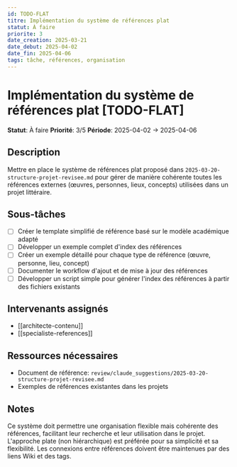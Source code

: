 ```yaml
---
id: TODO-FLAT
titre: Implémentation du système de références plat
statut: À faire
priorite: 3
date_creation: 2025-03-21
date_debut: 2025-04-02
date_fin: 2025-04-06
tags: tâche, références, organisation
---
```


# Implémentation du système de références plat [TODO-FLAT]

**Statut**: À faire
**Priorité**: 3/5
**Période**: 2025-04-02 → 2025-04-06

## Description

Mettre en place le système de références plat proposé dans `2025-03-20-structure-projet-revisee.md` pour gérer de manière cohérente toutes les références externes (œuvres, personnes, lieux, concepts) utilisées dans un projet littéraire.

## Sous-tâches

- [ ] Créer le template simplifié de référence basé sur le modèle académique adapté
- [ ] Développer un exemple complet d'index des références
- [ ] Créer un exemple détaillé pour chaque type de référence (œuvre, personne, lieu, concept)
- [ ] Documenter le workflow d'ajout et de mise à jour des références
- [ ] Développer un script simple pour générer l'index des références à partir des fichiers existants

## Intervenants assignés

- [[architecte-contenu]]
- [[specialiste-references]]

## Ressources nécessaires

- Document de référence: `review/claude_suggestions/2025-03-20-structure-projet-revisee.md`
- Exemples de références existantes dans les projets

## Notes

Ce système doit permettre une organisation flexible mais cohérente des références, facilitant leur recherche et leur utilisation dans le projet. L'approche plate (non hiérarchique) est préférée pour sa simplicité et sa flexibilité. Les connexions entre références doivent être maintenues par des liens Wiki et des tags.
